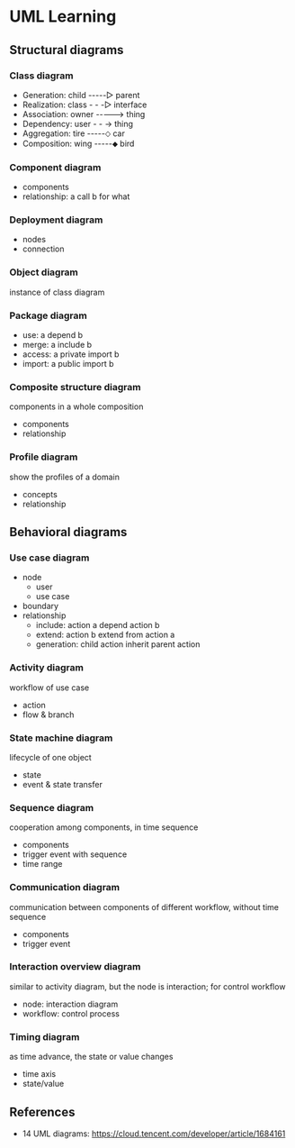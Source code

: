# UML Learning

## Structural diagrams

### Class diagram
- Generation: child -----▷ parent
- Realization: class - - -▷ interface
- Association: owner -----> thing
- Dependency: user - - -> thing
- Aggregation: tire -----⬦ car
- Composition: wing -----⬥ bird

### Component diagram
- components
- relationship: a call b for what

### Deployment diagram
- nodes
- connection

### Object diagram
instance of class diagram

### Package diagram
- use: a depend b
- merge: a include b
- access: a private import b
- import: a public import b

### Composite structure diagram
components in a whole composition
- components
- relationship

### Profile diagram
show the profiles of a domain
- concepts
- relationship

## Behavioral diagrams

### Use case diagram
- node
	+ user
	+ use case
- boundary
- relationship
	+ include: action a depend action b
	+ extend: action b extend from action a
	+ generation: child action inherit parent action

### Activity diagram
workflow of use case
- action
- flow & branch

### State machine diagram
lifecycle of one object
- state
- event & state transfer

### Sequence diagram
cooperation among components, in time sequence
- components
- trigger event with sequence
- time range

### Communication diagram
communication between components of different workflow, without time sequence
- components
- trigger event

### Interaction overview diagram
similar to activity diagram, but the node is interaction; for control workflow
- node: interaction diagram
- workflow: control process

### Timing diagram
as time advance, the state or value changes
- time axis
- state/value

## References
- 14 UML diagrams: https://cloud.tencent.com/developer/article/1684161

